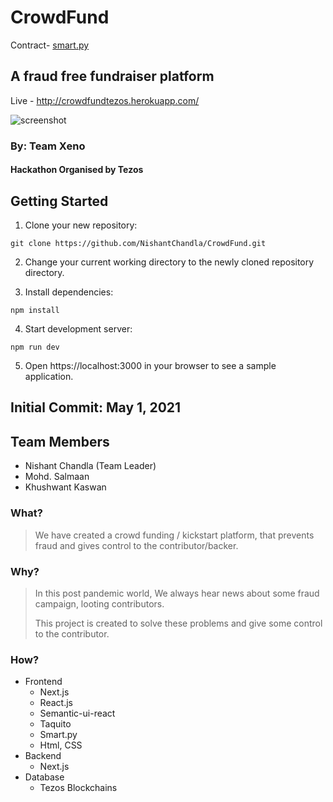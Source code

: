 # CrowdFund

Contract- [smart.py](https://smartpy.io/ide?code=eJytVktvnDAQvu@vQOwFFEqz2x6apkRtI_XYQ5RbFCHXzKaWwFDbG3Vz6G_vGJuHCWRhEyvK4pnxeF7feFhRlUJ5siBCVQePSE9Wq9WK5kRK75oUFWEPPJBVfF1yJQhV4eeVhyuDnZemjDOVpoGEfGfpeultrFkBRQUywdMFqYIwrCXqf2svIFkmQMrE_kYFnij2xbei3HOVOLuIVJUoH0Fc17zzdt_pjjwBf_YgVUfqbvuKJEDzD2lVMq5aB6gAoqDzEu2OKiJIIXveCKClyLRW8xW0HL2s9V6CcYsl8AxE5Ai4bhntseudI89JAajNCuqdy89AUsEqxUreifWIrvQwcKPMXhQd_rOIuuxfJCecguaSgSOhWwsZUSSua@EOhXMwoe6Rw_vEBLfL2YuJy0qOiZtIGJ5Bp9juENjoMMzK3y8TN3emGqWPJN_3fGq5Tbm2aR65r6fhKhl63jfm3q2A6XC5h5xsniWbhcfknXXiPrkVe5h52qb5bCQmM8B1Y2poEls1dwpcvbJOjlW6yZuVqjfDYqasgg6Czd6VomVR5aAg@UFyCaNwofOgFLpROh7nBm0TEJmQrpFTf87LijV0GjoSVKoOFTTguakvjJBz@5P0KrUmJ47QZc9TjZAOK5cjYJlZszHFh4cwLgOjqhfYTte_maFdovw0jXdG0SKETSijQ5TPSvCOcZKzpyPAe6tEvz4XDeLG0np62K5mllfdSd9vx9C6xnGH70AUJYeDGzieLTStbTbLjtVtzIu8Ans2edBjgW_T6qH5FKmQ@aeWbNvqlr8F7448bqN@rLoQr3Tx4luUKl2hesZJfPxEV3QF10Rbq5ICJ4KVZr7SnLQh2QGPbpDXjnChe@osQf4IKR5Mfu6Qplv4XsFTsDkPIzuP@b8hz0s_6j9JNdEPY7HnQdfx7Bsb@Orpgx9GpNVpNOoVjpk506Yt2uS9xqjtc6O2H_HvJaOaZmJ6wSYyhWlz0noVDYZTnVPlR@3Taw70TNn445fa8c7cdr7Il0@4xpUOG2Pjy81p18ywfLNM5cXFuM7myX6dwVPa3zYs9o413fZQ@X3Pcjxtwbl2DNj@B19XrvA-)

## A fraud free fundraiser platform
Live - http://crowdfundtezos.herokuapp.com/

![screenshot](https://imgur.com/a7dwaLP.png)

### By: Team Xeno
#### Hackathon Organised by Tezos

## Getting Started
1. Clone your new repository:

```git clone https://github.com/NishantChandla/CrowdFund.git```

2. Change your current working directory to the newly cloned repository directory.

3. Install dependencies:

```npm install```

4. Start development server:

```npm run dev```

5. Open https://localhost:3000 in your browser to see a sample application.


## Initial Commit: May 1, 2021

<!-- ## Final Commit: May 3, 2021 -->


## Team Members
  - Nishant Chandla (Team Leader)
  - Mohd. Salmaan
  - Khushwant Kaswan

### What?
> We have created a crowd funding / kickstart platform, that prevents fraud and gives control to the contributor/backer.

### Why?
> In this post pandemic world, We always hear news about some fraud campaign, looting contributors.
> 
> This project is created to solve these problems and give some control to the contributor.

### How?
- Frontend
  - Next.js
  - React.js
  - Semantic-ui-react
  - Taquito
  - Smart.py
  - Html, CSS
- Backend
  - Next.js
- Database
  - Tezos Blockchains
